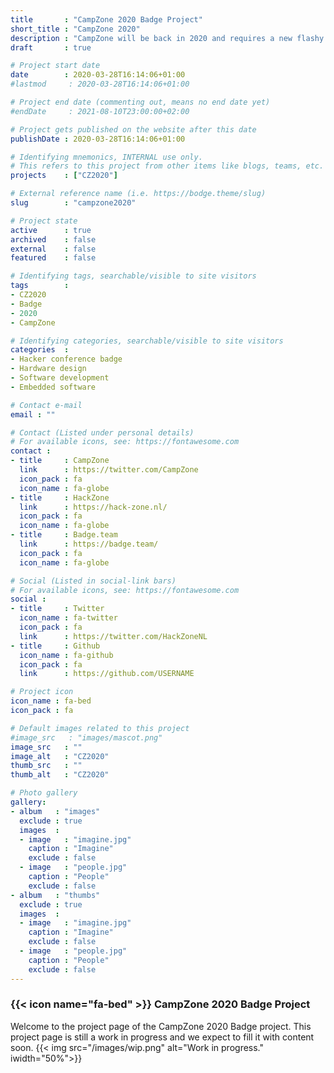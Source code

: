 ```yaml
---
title       : "CampZone 2020 Badge Project"
short_title : "CampZone 2020"
description : "CampZone will be back in 2020 and requires a new flashy new badge!"
draft       : true

# Project start date
date        : 2020-03-28T16:14:06+01:00
#lastmod     : 2020-03-28T16:14:06+01:00

# Project end date (commenting out, means no end date yet)
#endDate     : 2021-08-10T23:00:00+02:00

# Project gets published on the website after this date
publishDate : 2020-03-28T16:14:06+01:00

# Identifying mnemonics, INTERNAL use only.
# This refers to this project from other items like blogs, teams, etc.
projects    : ["CZ2020"]

# External reference name (i.e. https://bodge.theme/slug)
slug        : "campzone2020"

# Project state
active      : true
archived    : false
external    : false
featured    : false

# Identifying tags, searchable/visible to site visitors
tags        :
- CZ2020
- Badge
- 2020
- CampZone

# Identifying categories, searchable/visible to site visitors
categories  :
- Hacker conference badge
- Hardware design
- Software development
- Embedded software

# Contact e-mail
email : ""

# Contact (Listed under personal details)
# For available icons, see: https://fontawesome.com
contact :
- title     : CampZone
  link      : https://twitter.com/CampZone
  icon_pack : fa
  icon_name : fa-globe
- title     : HackZone
  link      : https://hack-zone.nl/
  icon_pack : fa
  icon_name : fa-globe
- title     : Badge.team
  link      : https://badge.team/
  icon_pack : fa
  icon_name : fa-globe

# Social (Listed in social-link bars)
# For available icons, see: https://fontawesome.com
social :
- title     : Twitter
  icon_name : fa-twitter
  icon_pack : fa
  link      : https://twitter.com/HackZoneNL
- title     : Github
  icon_name : fa-github
  icon_pack : fa
  link      : https://github.com/USERNAME

# Project icon
icon_name : fa-bed
icon_pack : fa

# Default images related to this project
#image_src   : "images/mascot.png"
image_src   : ""
image_alt   : "CZ2020"
thumb_src   : ""
thumb_alt   : "CZ2020"

# Photo gallery
gallery:
- album   : "images"
  exclude : true
  images  :
  - image   : "imagine.jpg"
    caption : "Imagine"
    exclude : false
  - image   : "people.jpg"
    caption : "People"
    exclude : false
- album   : "thumbs"
  exclude : true
  images  :
  - image   : "imagine.jpg"
    caption : "Imagine"
    exclude : false
  - image   : "people.jpg"
    caption : "People"
    exclude : false
---
```


### {{< icon name="fa-bed" >}} CampZone 2020 Badge Project

Welcome to the project page of the CampZone 2020 Badge project. This project page is still a work in progress and we expect to fill it with content soon.
{{< img src="/images/wip.png" alt="Work in progress." iwidth="50%">}}
